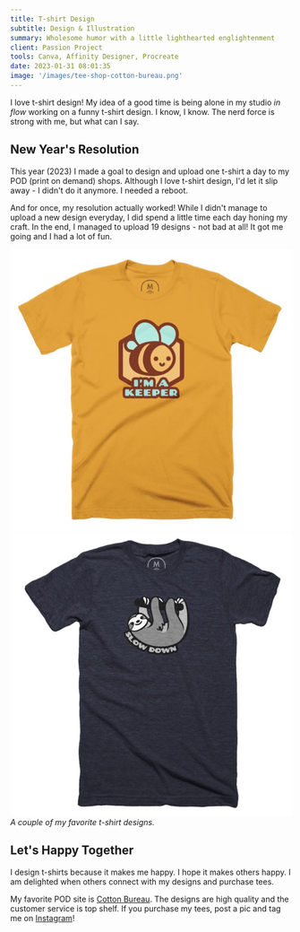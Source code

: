 ```yaml
---
title: T-shirt Design
subtitle: Design & Illustration
summary: Wholesome humor with a little lighthearted englightenment
client: Passion Project
tools: Canva, Affinity Designer, Procreate
date: 2023-01-31 08:01:35
image: '/images/tee-shop-cotton-bureau.png'
---
```


I love t-shirt design! My idea of a good time is being alone in my studio *in flow* working on a funny t-shirt design. I know, I know. The nerd force is strong with me, but what can I say.

## New Year's Resolution

This year (2023) I made a goal to design and upload one t-shirt a day to my POD (print on demand) shops. Although I love t-shirt design, I'd let it slip away - I didn't do it anymore. I needed a reboot. 

And for once, my resolution actually worked! While I didn't manage to upload a new design everyday, I did spend a little time each day honing my craft. In the end, I managed to upload 19 designs - not bad at all! It got me going and I had a lot of fun.

<div class="gallery-box">
  <div class="gallery">
    <img src="/images/tee-keeper-medium.jpeg" loading="lazy" alt="I'm a Keeper t-shirt mockup">
    <img src="/images/tee-slow-down-sloth-md.jpeg" loading="lazy" alt="Slow Down Sloth t-shirt mockup">
  </div>
  <em>A couple of my favorite t-shirt designs.</em>
</div>

## Let's Happy Together

I design t-shirts because it makes me happy. I hope it makes others happy. I am delighted when others connect with my designs and purchase tees.

My favorite POD site is [Cotton Bureau](https://cottonbureau.com/people/small-simple-things?hierarchicalMenu%255Bcategories__lvl0%255D%255B0%255D%253DApparel). The designs are high quality and the customer service is top shelf. If you purchase my tees, post a pic and tag me on [Instagram](https://www.instagram.com/smallandsimplethings.org_/)!